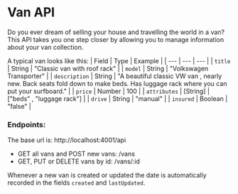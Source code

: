 # Van API
Do you ever dream of selling your house and travelling the world in a van? This API takes you one step closer by allowing you to manage information about your van collection.

A typical van looks like this:
| Field | Type | Example |
| --- | --- | --- |
| `title` | String | "Classic van with roof rack" |
| `model` | String | "Volkswagen Transporter" |
| `description` | String | "A beautiful classic VW van , nearly new. Back seats fold down to make beds. Has luggage rack where you can put your surfboard." |
| `price` | Number | 100 |
| `attributes` | [String] | ["beds" , "luggage rack"] |
| `drive` | String | "manual" |
| `insured` | Boolean | "false" |

### Endpoints:
The base url is: http://localhost:4001/api
* GET all vans and POST new vans: /vans
* GET, PUT or DELETE vans by id: /vans/:id

Whenever a new van is created or updated the date is automatically recorded in the fields `created` and `lastUpdated`.



